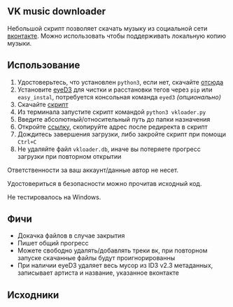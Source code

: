 ## VK music downloader

Небольшой скрипт позволяет скачать музыку из социальной сети [вконтакте](http://vk.com/audio). Можно использовать чтобы поддерживать локальную копию музыки.

## Использование

1. Удостоверьтесь, что установлен `python3`, если нет, скачайте [отсюда](http://www.python.org/download/)
2. Установите [eyeD3](http://eyed3.nicfit.net/#installation) для чистки и расстановки тегов через `pip` или `easy_instal`, потребуется консольная команда `eyed3` *(опционально)*
3. Скачайте [скрипт](https://gist.github.com/kusha/112cae5af211ce440034/raw/f134a25b2d638a0f7adf547896fedf8a117b107a/vkloader.py)
3. Из терминала запустите скрипт командой `python3 vkloader.py`
4. Введите абсолютный/относительный путь до папки назначения
5. Откройте [ссылку](https://oauth.vk.com/authorize?client_id=3337774&scope=audio,offline&response_type=token&display=page), скопируйте адрес после редиректа в скрипт
6. Дождитесь завершения загрузки, либо закройте скрипт при помощи `Ctrl+C` 
7. Не удаляйте файл `vkloader.db`, иначе вы потеряете прогресс загрузки при повторном открытии


Ответственности за ваш аккаунт/данные автор не несет.

Удостовериться в безопасности можно прочитав исходный код. 

Не тестировалось на Windows.

## Фичи

 - Докачка файлов в случае закрытия
 - Пишет общий прогресс
 - Можете свободно удалять/добавлять треки вк, при повторном запуске скачанные файлы будут проигнорированны
 - При наличии eyeD3 удаляет весь мусор из ID3 v2.3 метаданных, записывает артиста и название, указанное вконтакте

## Исходники

<script src="https://gist.github.com/kusha/112cae5af211ce440034.js"></script>